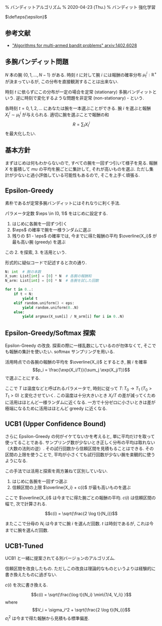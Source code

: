 % バンディットアルゴリズム
% 2020-04-23 (Thu.)
% バンディット 強化学習

$\def\eps{\epsilon}$

## 参考文献

- ["Algorithms for multi-armed bandit problems" arxiv:1402.6028](https://arxiv.org/abs/1402.6028)

## 多腕バンディット問題

$N$ 本の腕
$\{0, 1, \ldots, N-1\}$
がある.
時刻 $t$ に対して腕 $i$ には報酬の確率分布
$\mu^i_t : \mathbb R^+$
が決まっているが, この分布を直接観測することは出来ない.

時刻 $t$ に依らずにこの分布が一定の場合を定常 (stationary) 多腕バンディットという.
逆に時刻で変化するような問題を非定常 (non-stationary) - という.

各時刻 $t=0,1,2,\ldots$ にあなたは腕を一本選ぶことができる.
腕 $i$ を選ぶと報酬 $X^i_t \sim \mu^i_t$ が与えられる.
適切に腕を選ぶことで報酬の和
$$R = \sum_t X^i_t$$
を最大化したい.

## 基本方針

まずはじめは何もわからないので, すべての腕を一回ずつ引いて様子を見る.
報酬 $X$ を蓄積して $mu$ の平均を腕ごとに集計して, それが高いものを選ぶ.
ただし集計が少ないと過小評価している可能性もあるので, そこを上手く頑張る.

## Epsilon-Greedy

素朴であるが定常多腕バンディットにはそれなりに利く手法.

パラメータ定数 $\eps \in (0, 1)$ をはじめに設定する.

1. はじめに各腕を一回ずつ引く
1. $\eps$ の確率で腕を一様ランダムに選ぶ
1. 残りの $1 - \eps$ の確率では, 今までに得た報酬の平均 $\overline{X_i}$ が最も高い腕 (greedy) を選ぶ

この 2. を探索, 3. を活用という.

形式的に疑似コードで記述すると次の通り.

```python
N: int  # 腕の本数
X_sum: List[int] = [0] * N  # 各腕の報酬和
N_arm: List[int] = [0] * N  # 各腕を試した回数

for t in 0..:
    if t < N:
        yield t
    elif random.uniform() < eps:
        yield random.uniform(0..N)
    else:
        yield argmax(X_sum[i] / N_arm[i] for i in 0..N)
```

## Epsilon-Greedy/Softmax 探索

Epsilon-Greedy の改良.
探索の際に一様乱数にしているのが勿体なくて, そこでも報酬の集計を使いたい.
softmax サンプリングを用いる.

活用時点での各腕の報酬の平均を $\overline{X_i}$ とするとき,
腕 $i$ を確率
$$p_i = \frac{\exp(X_i/T)}{\sum_j \exp(X_j/T)}$$
で選ぶことにする.

ここで $T$ は温度などと呼ばれるパラメータで,
時刻に従って $T \colon T_0 \to T_1$ ($T_0 > T_1 > 0$) と変化させていく.
この温度は十分大きいとき $X_i/T$ の差が減ってくために活用はほとんど一様ランダムに近くなる.
一方で十分ゼロに小さいときは差が極端になるために活用はほとんど greedy に近くなる.

## UCB1 (Upper Confidence Bound)

さらに Epsilon-Greedy の何がイケてないかを考えると, 単に平均だけを取って使ってることである.
サンプリング数が少ないとき正しく分布の平均は取れない（大数の法則の逆）.
その試行回数から信頼区間を見積もることはできる.
その区間の上限を使うことで, 平均が小さくても試行回数が少ない腕を楽観的に使うようになる.

この手法では活用と探索を両方兼ねて区別していない.

1. はじめに各腕を一回ずつ選ぶ
1. 信頼区間の上限 $\overline{X_i} + c(i)$ が最も高いものを選ぶ

ここで $\overline{X_i}$ は今までに得た腕ごとの報酬の平均.
$c(i)$ は信頼区間の幅で, 次で計算される.

$$c(i) = \sqrt{\frac{2 \log t}{N_i}}$$

またここで分母の $N_i$ は今までに腕 $i$ を選んだ回数.
$t$ は時刻であるが, これは今までに腕を選んだ回数.

## UCB1-Tuned

UCB1 と一緒に提案されてる別バージョンのアルゴリズム.

信頼区間を改良したもの.
ただしこの改良は理論的なものというよりは経験的に書き換えたものに過ぎない.

$c(i)$ を次に書き換える.

$$c(i) = \sqrt{\frac{\log t}{N_i} \min\{1/4, V_i\} }$$
where
$$V_i = \sigma_i^2 + \sqrt{\frac{2 \log t}{N_i}}$$
$\sigma_i^2$ は今まで得た報酬から見積もる標準偏差.
